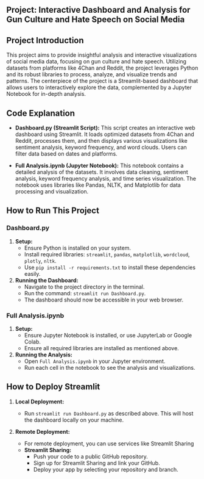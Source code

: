 ## Project: Interactive Dashboard and Analysis for Gun Culture and Hate Speech on Social Media

## Project Introduction
This project aims to provide insightful analysis and interactive visualizations of social media data, focusing on gun culture and hate speech. Utilizing datasets from platforms like 4Chan and Reddit, the project leverages Python and its robust libraries to process, analyze, and visualize trends and patterns. The centerpiece of the project is a Streamlit-based dashboard that allows users to interactively explore the data, complemented by a Jupyter Notebook for in-depth analysis.

## Code Explanation
- **Dashboard.py (Streamlit Script):** This script creates an interactive web dashboard using Streamlit. It loads optimized datasets from 4Chan and Reddit, processes them, and then displays various visualizations like sentiment analysis, keyword frequency, and word clouds. Users can filter data based on dates and platforms.
  
- **Full Analysis.ipynb (Jupyter Notebook):** This notebook contains a detailed analysis of the datasets. It involves data cleaning, sentiment analysis, keyword frequency analysis, and time series visualization. The notebook uses libraries like Pandas, NLTK, and Matplotlib for data processing and visualization.

## How to Run This Project
### Dashboard.py
1. **Setup:**
   - Ensure Python is installed on your system.
   - Install required libraries: `streamlit`, `pandas`, `matplotlib`, `wordcloud`, `plotly`, `nltk`.
   - Use `pip install -r requirements.txt` to install these dependencies easily.
2. **Running the Dashboard:**
   - Navigate to the project directory in the terminal.
   - Run the command: `streamlit run Dashboard.py`.
   - The dashboard should now be accessible in your web browser.

### Full Analysis.ipynb
1. **Setup:**
   - Ensure Jupyter Notebook is installed, or use JupyterLab or Google Colab.
   - Ensure all required libraries are installed as mentioned above.
2. **Running the Analysis:**
   - Open `Full Analysis.ipynb` in your Jupyter environment.
   - Run each cell in the notebook to see the analysis and visualizations.

## How to Deploy Streamlit
1. **Local Deployment:**
   - Run `streamlit run Dashboard.py` as described above. This will host the dashboard locally on your machine.

2. **Remote Deployment:**
   - For remote deployment, you can use services like Streamlit Sharing
   - **Streamlit Sharing:**
     - Push your code to a public GitHub repository.
     - Sign up for Streamlit Sharing and link your GitHub.
     - Deploy your app by selecting your repository and branch.